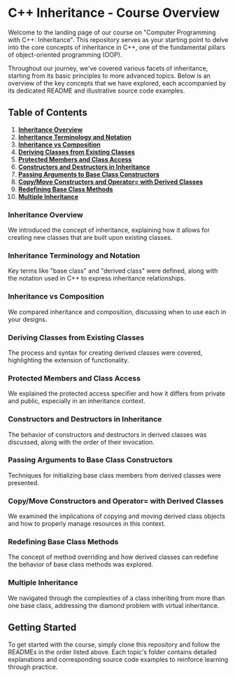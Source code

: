 # C++ Inheritance - Course Overview

Welcome to the landing page of our course on "Computer Programming with C++: Inheritance". This repository serves as your starting point to delve into the core concepts of inheritance in C++, one of the fundamental pillars of object-oriented programming (OOP).

Throughout our journey, we've covered various facets of inheritance, starting from its basic principles to more advanced topics. Below is an overview of the key concepts that we have explored, each accompanied by its dedicated README and illustrative source code examples.

## Table of Contents

1. **[Inheritance Overview](#inheritance-overview)**
2. **[Inheritance Terminology and Notation](#inheritance-terminology-and-notation)**
3. **[Inheritance vs Composition](#inheritance-vs-composition)**
4. **[Deriving Classes from Existing Classes](#deriving-classes-from-existing-classes)**
5. **[Protected Members and Class Access](#protected-members-and-class-access)**
6. **[Constructors and Destructors in Inheritance](#constructors-and-destructors-in-inheritance)**
7. **[Passing Arguments to Base Class Constructors](#passing-arguments-to-base-class-constructors)**
8. **[Copy/Move Constructors and Operator= with Derived Classes](#copymove-constructors-and-operator-with-derived-classes)**
9. **[Redefining Base Class Methods](#redefining-base-class-methods)**
10. **[Multiple Inheritance](#multiple-inheritance)**

### Inheritance Overview

We introduced the concept of inheritance, explaining how it allows for creating new classes that are built upon existing classes.

### Inheritance Terminology and Notation

Key terms like "base class" and "derived class" were defined, along with the notation used in C++ to express inheritance relationships.

### Inheritance vs Composition

We compared inheritance and composition, discussing when to use each in your designs.

### Deriving Classes from Existing Classes

The process and syntax for creating derived classes were covered, highlighting the extension of functionality.

### Protected Members and Class Access

We explained the protected access specifier and how it differs from private and public, especially in an inheritance context.

### Constructors and Destructors in Inheritance

The behavior of constructors and destructors in derived classes was discussed, along with the order of their invocation.

### Passing Arguments to Base Class Constructors

Techniques for initializing base class members from derived classes were presented.

### Copy/Move Constructors and Operator= with Derived Classes

We examined the implications of copying and moving derived class objects and how to properly manage resources in this context.

### Redefining Base Class Methods

The concept of method overriding and how derived classes can redefine the behavior of base class methods was explored.

### Multiple Inheritance

We navigated through the complexities of a class inheriting from more than one base class, addressing the diamond problem with virtual inheritance.

## Getting Started

To get started with the course, simply clone this repository and follow the READMEs in the order listed above. Each topic's folder contains detailed explanations and corresponding source code examples to reinforce learning through practice.
